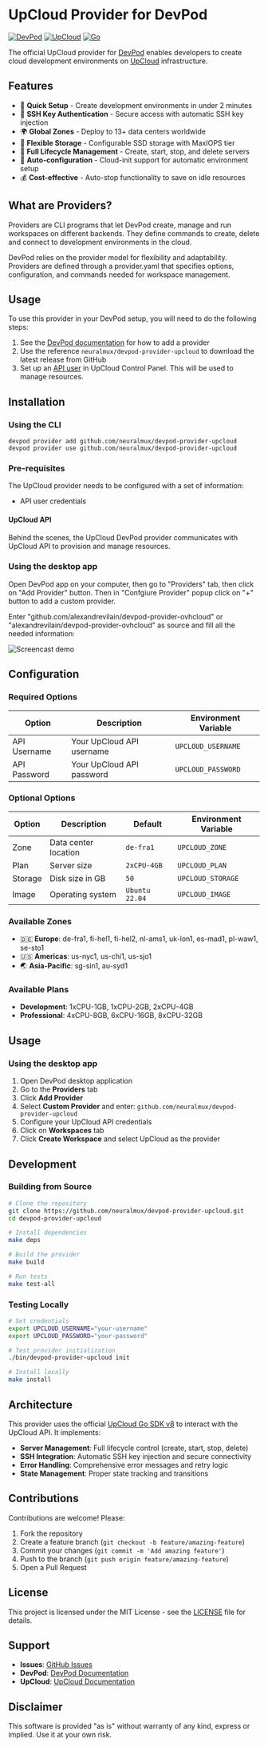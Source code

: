 # UpCloud Provider for DevPod

[![DevPod](https://img.shields.io/badge/DevPod-Provider-blue)](https://devpod.sh)
[![UpCloud](https://img.shields.io/badge/UpCloud-Compatible-purple)](https://upcloud.com)
[![Go](https://img.shields.io/badge/Go-1.19+-00ADD8?logo=go)](https://golang.org)

The official UpCloud provider for [DevPod](https://github.com/loft-sh/devpod) enables developers to create cloud development environments on [UpCloud](https://upcloud.com) infrastructure.

## Features

- 🚀 **Quick Setup** - Create development environments in under 2 minutes
- 🔐 **SSH Key Authentication** - Secure access with automatic SSH key injection
- 🌍 **Global Zones** - Deploy to 13+ data centers worldwide
- 💾 **Flexible Storage** - Configurable SSD storage with MaxIOPS tier
- 🔄 **Full Lifecycle Management** - Create, start, stop, and delete servers
- 🎯 **Auto-configuration** - Cloud-init support for automatic environment setup
- 💰 **Cost-effective** - Auto-stop functionality to save on idle resources

## What are Providers?

Providers are CLI programs that let DevPod create, manage and run workspaces on different backends. They define commands to create, delete and connect to development environments in the cloud.

DevPod relies on the provider model for flexibility and adaptability. Providers are defined through a provider.yaml that specifies options, configuration, and commands needed for workspace management.

## Usage

To use this provider in your DevPod setup, you will need to do the following steps:

1. See the [DevPod documentation](https://devpod.sh/docs/managing-providers/add-provider)
   for how to add a provider
1. Use the reference `neuralmux/devpod-provider-upcloud` to download the latest
   release from GitHub
1. Set up an [API user](https://upcloud.com/docs/guides/getting-started-upcloud-api/)
   in UpCloud Control Panel. This will be used to manage resources.

## Installation

### Using the CLI

```
devpod provider add github.com/neuralmux/devpod-provider-upcloud
devpod provider use github.com/neuralmux/devpod-provider-upcloud
```

### Pre-requisites

The UpCloud provider needs to be configured with a set of information:

- API user credentials

#### UpCloud API

Behind the scenes, the UpCloud DevPod provider communicates with UpCloud API to provision and manage resources.

### Using the desktop app

Open DevPod app on your computer, then go to "Providers" tab, then click on "Add Provider" button. Then in "Confgiure Provider" popup click on "+" button to add a custom provider.

Enter "github.com/alexandrevilain/devpod-provider-ovhcloud" or "alexandrevilain/devpod-provider-ovhcloud" as source and fill all the needed information:

![Screencast demo](./assets/desktop-demo.gif)

## Configuration

### Required Options

| Option | Description | Environment Variable |
|--------|-------------|---------------------|
| API Username | Your UpCloud API username | `UPCLOUD_USERNAME` |
| API Password | Your UpCloud API password | `UPCLOUD_PASSWORD` |

### Optional Options

| Option | Description | Default | Environment Variable |
|--------|-------------|---------|---------------------|
| Zone | Data center location | `de-fra1` | `UPCLOUD_ZONE` |
| Plan | Server size | `2xCPU-4GB` | `UPCLOUD_PLAN` |
| Storage | Disk size in GB | `50` | `UPCLOUD_STORAGE` |
| Image | Operating system | `Ubuntu 22.04` | `UPCLOUD_IMAGE` |

### Available Zones

- 🇩🇪 **Europe**: de-fra1, fi-hel1, fi-hel2, nl-ams1, uk-lon1, es-mad1, pl-waw1, se-sto1
- 🇺🇸 **Americas**: us-nyc1, us-chi1, us-sjo1
- 🌏 **Asia-Pacific**: sg-sin1, au-syd1

### Available Plans

- **Development**: 1xCPU-1GB, 1xCPU-2GB, 2xCPU-4GB
- **Professional**: 4xCPU-8GB, 6xCPU-16GB, 8xCPU-32GB

## Usage

### Using the desktop app

1. Open DevPod desktop application
2. Go to the **Providers** tab
3. Click **Add Provider**
4. Select **Custom Provider** and enter: `github.com/neuralmux/devpod-provider-upcloud`
5. Configure your UpCloud API credentials
6. Click on **Workspaces** tab
7. Click **Create Workspace** and select UpCloud as the provider

## Development

### Building from Source

```bash
# Clone the repository
git clone https://github.com/neuralmux/devpod-provider-upcloud.git
cd devpod-provider-upcloud

# Install dependencies
make deps

# Build the provider
make build

# Run tests
make test-all
```

### Testing Locally

```bash
# Set credentials
export UPCLOUD_USERNAME="your-username"
export UPCLOUD_PASSWORD="your-password"

# Test provider initialization
./bin/devpod-provider-upcloud init

# Install locally
make install
```

## Architecture

This provider uses the official [UpCloud Go SDK v8](https://github.com/UpCloudLtd/upcloud-go-api) to interact with the UpCloud API. It implements:

- **Server Management**: Full lifecycle control (create, start, stop, delete)
- **SSH Integration**: Automatic SSH key injection and secure connectivity
- **Error Handling**: Comprehensive error messages and retry logic
- **State Management**: Proper state tracking and transitions

## Contributions

Contributions are welcome! Please:

1. Fork the repository
2. Create a feature branch (`git checkout -b feature/amazing-feature`)
3. Commit your changes (`git commit -m 'Add amazing feature'`)
4. Push to the branch (`git push origin feature/amazing-feature`)
5. Open a Pull Request

## License

This project is licensed under the MIT License - see the [LICENSE](LICENSE) file for details.

## Support

- **Issues**: [GitHub Issues](https://github.com/neuralmux/devpod-provider-upcloud/issues)
- **DevPod**: [DevPod Documentation](https://devpod.sh/docs)
- **UpCloud**: [UpCloud Documentation](https://upcloud.com/docs)

## Disclaimer

This software is provided "as is" without warranty of any kind, express or implied. Use it at your own risk.